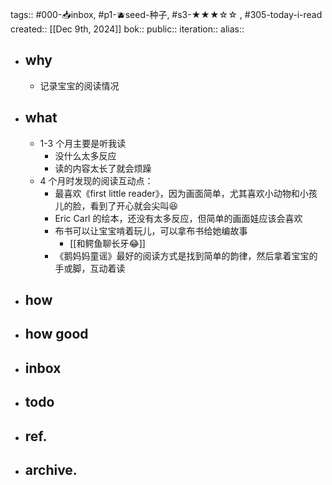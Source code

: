 tags:: #000-📥inbox, #p1-🫐seed-种子, #s3-★★★☆☆ , #305-today-i-read 
created:: [[Dec 9th, 2024]] 
bok::
public::
iteration::
alias::

- ## why
	- 记录宝宝的阅读情况
- ## what
	- 1-3 个月主要是听我读
		- 没什么太多反应
		- 读的内容太长了就会烦躁
	- 4 个月时发现的阅读互动点：
		- 最喜欢《first little reader》，因为画面简单，尤其喜欢小动物和小孩儿的脸，看到了开心就会尖叫😆
		- Eric Carl 的绘本，还没有太多反应，但简单的画面娃应该会喜欢
		- 布书可以让宝宝啃着玩儿，可以拿布书给她编故事
			- [[和鳄鱼聊长牙😂]]
		- 《鹅妈妈童谣》最好的阅读方式是找到简单的韵律，然后拿着宝宝的手或脚，互动着读
- ## how
- ## how good
- ## inbox
- ## todo
- ## ref.
- ## archive.